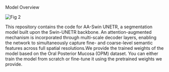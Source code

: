 Model Overview


![Fig 2](https://github.com/user-attachments/assets/1b8af45e-4dbd-4c4e-a9fe-2f1145afe922)



This repository contains the code for AA-Swin UNETR, a segmentation model built upon the Swin-UNETR backbone. An attention-augmented mechanism is incorporated through multi-scale decoder layers, enabling the network to simultaneously capture fine- and coarse-level semantic features across full spatial resolutions.We provide the trained weights of the model based on the Oral Posterior Mucosa (OPM) dataset. You can either train the model from scratch or fine-tune it using the pretrained weights we provide.
